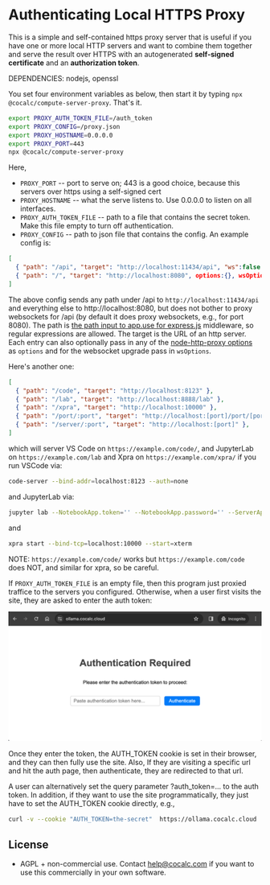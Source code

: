 # Authenticating Local HTTPS Proxy

This is a simple and self\-contained https proxy server that is useful if you have one or more local HTTP servers and want to combine them together and serve the result over HTTPS with an autogenerated **self\-signed certificate** and an **authorization token**.

DEPENDENCIES: nodejs, openssl

You set four environment variables as below, then start it by typing `npx @cocalc/compute-server-proxy`. That's it.

```sh
export PROXY_AUTH_TOKEN_FILE=/auth_token
export PROXY_CONFIG=/proxy.json
export PROXY_HOSTNAME=0.0.0.0
export PROXY_PORT=443
npx @cocalc/compute-server-proxy
```

Here,

- `PROXY_PORT` \-\- port to serve on; 443 is a good choice, because this servers over https using a self\-signed cert
- `PROXY_HOSTNAME` \-\- what the serve listens to. Use 0.0.0.0 to listen on all interfaces.
- `PROXY_AUTH_TOKEN_FILE` \-\- path to a file that contains the secret token. Make this file empty to turn off authentication.
- `PROXY_CONFIG` \-\- path to json file that contains the config. An example config is:

```json
[
  { "path": "/api", "target": "http://localhost:11434/api", "ws":false },
  { "path": "/", "target": "http://localhost:8080", options:{}, wsOptions:{}}
]
```

The above config sends any path under /api to `http://localhost:11434/api` and everything else
to http://localhost:8080, but does not bother to proxy websockets for  /api \(by default it does proxy websockets, e.g., for port 8080\). The path is [the path input to app.use for express.js](https://expressjs.com/en/4x/api.html#app.use) middleware, so regular expressions are allowed. The target is the URL of an http server.
Each entry can also optionally pass in any of the 
[node\-http\-proxy options](https://github.com/http-party/node-http-proxy?tab=readme-ov-file#options) as `options` and for the websocket upgrade pass in `wsOptions`.

Here's another one:

```json
[
  { "path": "/code", "target": "http://localhost:8123" },
  { "path": "/lab", "target": "http://localhost:8888/lab" },
  { "path": "/xpra", "target": "http://localhost:10000" },
  { "path": "/port/:port", "target": "http://localhost:[port]/port/[port]" },
  { "path": "/server/:port", "target": "http://localhost:[port]" },
]
```

which will server VS Code on `https://example.com/code/`, and JupyterLab on `https://example.com/lab` and Xpra on `https://example.com/xpra/` if
you run VSCode via:

```sh
code-server --bind-addr=localhost:8123 --auth=none
```

and JupyterLab via:

```sh
jupyter lab --NotebookApp.token='' --NotebookApp.password='' --ServerApp.disable_check_xsrf=True --no-browser --NotebookApp.allow_remote_access=True --NotebookApp.base_url='/lab' --ip=localhost --port=8888
```

and 

```sh
xpra start --bind-tcp=localhost:10000 --start=xterm 
```

NOTE: `https://example.com/code/` works but `https://example.com/code` does NOT,
and similar for xpra, so be careful.

If `PROXY_AUTH_TOKEN_FILE` is an empty file, then this program just proxied traffice to the servers you configured.
Otherwise, when a user first visits the site, they are
asked to enter the auth token:

![](.README.md.upload/paste-0.12375289236668618)

Once they enter the token, the AUTH\_TOKEN cookie is set in their browser, and they can then fully use the site.  Also, If they are visiting a specific url and hit the auth page, then authenticate, they are redirected to that url.

A user can alternatively set the query parameter ?auth\_token=... to the auth token.   In addition, if they want to use the site programmatically, they just have to set the AUTH\_TOKEN cookie directly, e.g.,

```sh
curl -v --cookie "AUTH_TOKEN=the-secret"  https://ollama.cocalc.cloud
```

## License

- AGPL \+ non\-commercial use.  Contact [help@cocalc.com](mailto:help@cocalc.com) if you want to use this commercially in your own software.

